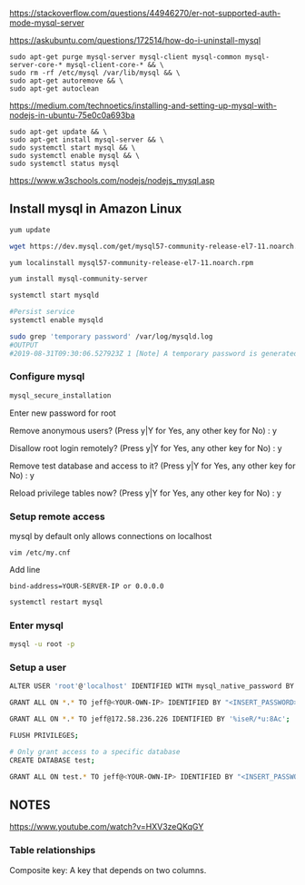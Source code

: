 https://stackoverflow.com/questions/44946270/er-not-supported-auth-mode-mysql-server

https://askubuntu.com/questions/172514/how-do-i-uninstall-mysql
```
sudo apt-get purge mysql-server mysql-client mysql-common mysql-server-core-* mysql-client-core-* && \
sudo rm -rf /etc/mysql /var/lib/mysql && \
sudo apt-get autoremove && \
sudo apt-get autoclean
```


https://medium.com/technoetics/installing-and-setting-up-mysql-with-nodejs-in-ubuntu-75e0c0a693ba
```
sudo apt-get update && \
sudo apt-get install mysql-server && \
sudo systemctl start mysql && \
sudo systemctl enable mysql && \
sudo systemctl status mysql
```

https://www.w3schools.com/nodejs/nodejs_mysql.asp

## Install mysql in Amazon Linux

```sh
yum update

wget https://dev.mysql.com/get/mysql57-community-release-el7-11.noarch.rpm

yum localinstall mysql57-community-release-el7-11.noarch.rpm 

yum install mysql-community-server

systemctl start mysqld

#Persist service
systemctl enable mysqld

sudo grep 'temporary password' /var/log/mysqld.log
#OUTPUT
#2019-08-31T09:30:06.527923Z 1 [Note] A temporary password is generated for root@localhost: 0+,orlwf3ra

```

### Configure mysql

```sh
mysql_secure_installation
```

Enter new password for root

Remove anonymous users? (Press y|Y for Yes, any other key for No) : y

Disallow root login remotely? (Press y|Y for Yes, any other key for No) : y

Remove test database and access to it? (Press y|Y for Yes, any other key for No) : y

Reload privilege tables now? (Press y|Y for Yes, any other key for No) : y

### Setup remote access

mysql by default only allows connections on localhost

```
vim /etc/my.cnf
```

Add line

`bind-address=YOUR-SERVER-IP or 0.0.0.0`

```sh
systemctl restart mysql
```

### Enter mysql

```bash
mysql -u root -p
```

### Setup a user

```bash
ALTER USER 'root'@'localhost' IDENTIFIED WITH mysql_native_password BY 'password';

GRANT ALL ON *.* TO jeff@<YOUR-OWN-IP> IDENTIFIED BY "<INSERT_PASSWORD>";

GRANT ALL ON *.* TO jeff@172.58.236.226 IDENTIFIED BY '%iseR/*u:8Ac';

FLUSH PRIVILEGES;

# Only grant access to a specific database
CREATE DATABASE test;

GRANT ALL ON test.* TO jeff@<YOUR-OWN-IP> IDENTIFIED BY "<INSERT_PASSWORD>"
```

## NOTES

https://www.youtube.com/watch?v=HXV3zeQKqGY

### Table relationships
Composite key: A key that depends on two columns.